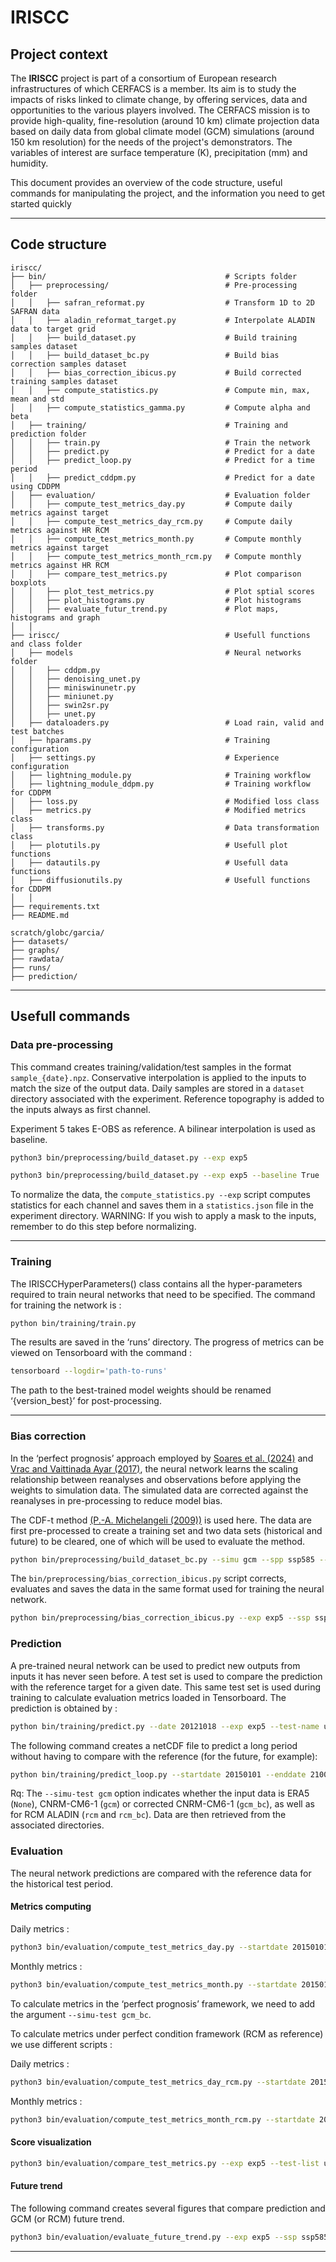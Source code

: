 # IRISCC

## Project context

The **IRISCC** project is part of a consortium of European research infrastructures of which CERFACS is a member. Its aim is to study the impacts of risks linked to climate change, by offering services, data and opportunities to the various players involved. The CERFACS mission is to provide high-quality, fine-resolution (around 10 km) climate projection data based on daily data from global climate model (GCM) simulations (around 150 km resolution) for the needs of the project's demonstrators. The variables of interest are surface temperature (K), precipitation (mm) and humidity.

This document provides an overview of the code structure, useful commands for manipulating the project, and the information you need to get started quickly

---

## Code structure

```
iriscc/
├── bin/                                        # Scripts folder
│   ├── preprocessing/                          # Pre-processing folder
│   │   ├── safran_reformat.py                  # Transform 1D to 2D SAFRAN data 
│   │   ├── aladin_reformat_target.py           # Interpolate ALADIN data to target grid 
│   │   ├── build_dataset.py                    # Build training samples dataset
│   │   ├── build_dataset_bc.py                 # Build bias correction samples dataset
│   │   ├── bias_correction_ibicus.py           # Build corrected training samples dataset
│   │   ├── compute_statistics.py               # Compute min, max, mean and std
│   │   ├── compute_statistics_gamma.py         # Compute alpha and beta
│   ├── training/                               # Training and prediction folder
│   │   ├── train.py                            # Train the network
│   │   ├── predict.py                          # Predict for a date
│   │   ├── predict_loop.py                     # Predict for a time period
│   │   ├── predict_cddpm.py                    # Predict for a date using CDDPM
│   ├── evaluation/                             # Evaluation folder
│   │   ├── compute_test_metrics_day.py         # Compute daily metrics against target
│   │   ├── compute_test_metrics_day_rcm.py     # Compute daily metrics against HR RCM
│   │   ├── compute_test_metrics_month.py       # Compute monthly metrics against target
│   │   ├── compute_test_metrics_month_rcm.py   # Compute monthly metrics against HR RCM
│   │   ├── compare_test_metrics.py             # Plot comparison boxplots
│   │   ├── plot_test_metrics.py                # Plot sptial scores
│   │   ├── plot_histograms.py                  # Plot histograms
│   │   ├── evaluate_futur_trend.py             # Plot maps, histograms and graph 
│   │
├── iriscc/                                     # Usefull functions and class folder
│   ├── models                                  # Neural networks folder
│   │   ├── cddpm.py 
│   │   ├── denoising_unet.py
│   │   ├── miniswinunetr.py
│   │   ├── miniunet.py 
│   │   ├── swin2sr.py
│   │   ├── unet.py
│   ├── dataloaders.py                          # Load rain, valid and test batches
│   ├── hparams.py                              # Training configuration
│   ├── settings.py                             # Experience configuration
│   ├── lightning_module.py                     # Training workflow
│   ├── lightning_module_ddpm.py                # Training workflow for CDDPM
│   ├── loss.py                                 # Modified loss class
│   ├── metrics.py                              # Modified metrics class
│   ├── transforms.py                           # Data transformation class
│   ├── plotutils.py                            # Usefull plot functions
│   ├── datautils.py                            # Usefull data functions
│   ├── diffusionutils.py                       # Usefull functions for CDDPM
│   │
├── requirements.txt 
├── README.md 

scratch/globc/garcia/
├── datasets/             
├── graphs/              
├── rawdata/             
├── runs/               
├── prediction/          

```

---

## Usefull commands

### Data pre-processing

This command creates training/validation/test samples in the format `sample_{date}.npz`. Conservative interpolation is applied to the inputs to match the size of the output data. Daily samples are stored in a `dataset` directory associated with the experiment. Reference topography is added to the inputs always as first channel.

Experiment 5 takes E-OBS as reference. A bilinear interpolation is used as baseline.

```bash
python3 bin/preprocessing/build_dataset.py --exp exp5
```
```bash
python3 bin/preprocessing/build_dataset.py --exp exp5 --baseline True
```

To normalize the data, the `compute_statistics.py --exp` script computes statistics for each channel and saves them in a `statistics.json` file in the experiment directory. 
WARNING: If you wish to apply a mask to the inputs, remember to do this step before normalizing.

---

### Training

The IRISCCHyperParameters() class contains all the hyper-parameters required to train neural networks that need to be specified. The command for training the network is :

```bash
python bin/training/train.py
```
The results are saved in the ‘runs’ directory. The progress of metrics can be viewed on Tensorboard with the command :
```bash
tensorboard --logdir='path-to-runs'
```
The path to the best-trained model weights should be renamed ‘{version_best}’ for post-processing.

---
### Bias correction
In the ‘perfect prognosis’ approach employed by [Soares et al. (2024)](https://gmd.copernicus.org/articles/17/229/2024/) and [Vrac and Vaittinada Ayar (2017)](https://journals.ametsoc.org/view/journals/apme/56/1/jamc-d-16-0079.1.xml), the neural network learns the scaling relationship between reanalyses and observations before applying the weights to simulation data. The simulated data are corrected against the reanalyses in pre-processing to reduce model bias.

The CDF-t method [(P.-A. Michelangeli (2009))](https://agupubs.onlinelibrary.wiley.com/doi/full/10.1029/2009GL038401) is used here. The data are first pre-processed to create a training set and two data sets (historical and future) to be cleared, one of which will be used to evaluate the method.
```bash
python bin/preprocessing/build_dataset_bc.py --simu gcm --spp ssp585 --var tas
```
The `bin/preprocessing/bias_correction_ibicus.py` script corrects, evaluates and saves the data in the same format used for training the neural network.

```bash
python bin/preprocessing/bias_correction_ibicus.py --exp exp5 --ssp ssp585 --simu gcm --var tas
```


### Prediction
A pre-trained neural network can be used to predict new outputs from inputs it has never seen before. 
A test set is used to compare the prediction with the reference target for a given date. This same test set is used during training to calculate evaluation metrics loaded in Tensorboard. The prediction is obtained by :

```bash
python bin/training/predict.py --date 20121018 --exp exp5 --test-name unet_all --simu-test gcm_bc
```
The following command creates a netCDF file to predict a long period without having to compare with the reference (for the future, for example): 
```bash
python bin/training/predict_loop.py --startdate 20150101 --enddate 21001231 --exp exp5 --test-name unet_all --simu-test gcm_bc
```

Rq: The `--simu-test gcm` option indicates whether the input data is ERA5 (`None`), CNRM-CM6-1 (`gcm`) or corrected CNRM-CM6-1 (`gcm_bc`), as well as for RCM ALADIN (`rcm` and `rcm_bc`). Data are then retrieved from the associated directories.

### Evaluation

The neural network predictions are compared with the reference data for the historical test period.

#### Metrics computing
Daily metrics : 
```bash
python3 bin/evaluation/compute_test_metrics_day.py --startdate 20150101 --enddate 21001231 --exp exp5 --test-name unet
```
Monthly metrics :
```bash
python3 bin/evaluation/compute_test_metrics_month.py --startdate 20150101 --enddate 21001231 --exp exp5 --test-name unet 
```
To calculate metrics in the ‘perfect prognosis’ framework, we need to add the argument `--simu-test gcm_bc`.

To calculate metrics under perfect condition framework (RCM as reference) we use different scripts :

Daily metrics : 
```bash
python3 bin/evaluation/compute_test_metrics_day_rcm.py --startdate 20150101 --enddate 21001231 --exp exp5 --test-name unet
```
Monthly metrics :
```bash
python3 bin/evaluation/compute_test_metrics_month_rcm.py --startdate 20150101 --enddate 21001231 --exp exp5 --test-name unet 
```

#### Score visualization
```bash
python3 bin/evaluation/compare_test_metrics.py --exp exp5 --test-list unet_gcm,unet_gcm_bc --scale monthly --pp pp --simu gcm
```

#### Future trend
The following command creates several figures that compare prediction and GCM (or RCM) future trend.
```bash
python3 bin/evaluation/evaluate_future_trend.py --exp exp5 --ssp ssp585 --simu gcm
```

---